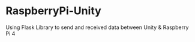 # RaspberryPi-Unity
Using Flask Library to send and received data between Unity &amp; Raspberry Pi 4
